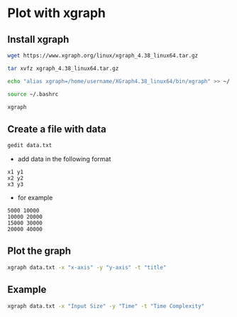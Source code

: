 # Plot with xgraph

## Install xgraph
```bash
wget https://www.xgraph.org/linux/xgraph_4.38_linux64.tar.gz

tar xvfz xgraph_4.38_linux64.tar.gz

echo "alias xgraph=/home/username/XGraph4.38_linux64/bin/xgraph" >> ~/.bashrc

source ~/.bashrc

xgraph
```

## Create a file with data
```bash
gedit data.txt
```
- add data in the following format
```
x1 y1
x2 y2
x3 y3
```
- for example
```
5000 10000
10000 20000
15000 30000
20000 40000
```

## Plot the graph
```bash
xgraph data.txt -x "x-axis" -y "y-axis" -t "title"
```

## Example
```bash
xgraph data.txt -x "Input Size" -y "Time" -t "Time Complexity"
```
